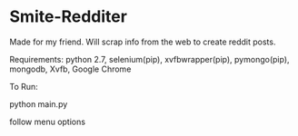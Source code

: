 # Smite-Redditer
Made for my friend. Will scrap info from the web to create reddit posts.

Requirements:  python 2.7, selenium(pip), xvfbwrapper(pip), pymongo(pip), mongodb, Xvfb, Google Chrome

To Run:

python main.py

follow menu options
